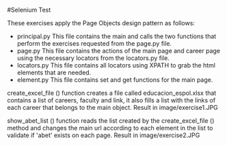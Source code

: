 #Selenium Test

These exercises apply the Page Objects design pattern as follows:
- principal.py
This file contains the main and calls the two functions that perform the exercises requested from the page.py file.
- page.py
This file contains the actions of the main page and career page using the necessary locators from the locators.py file.
- locators.py
This file contains all locators using XPATH to grab the html elements that are needed.
- element.py
This file contains set and get functions for the main page.

create_excel_file () function creates a file called educacion_espol.xlsx that contains a list of careers, faculty and link, it also fills a list with the links of each career that belongs to the main object.
Result in image/exercise1.JPG

show_abet_list () function reads the list created by the create_excel_file () method and changes the main url according to each element in the list to validate if 'abet' exists on each page.
Result in image/exercise2.JPG
